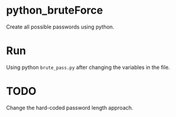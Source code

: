# python_bruteForce
Create all possible passwords using python.  
# Run
Using python
 ```brute_pass.py``` 
after changing the variables in the file.
# TODO
Change the hard-coded password length approach.  

